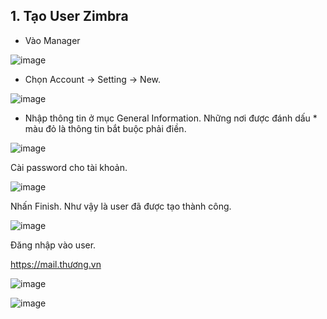## 1. Tạo User Zimbra

- Vào Manager

![image](https://user-images.githubusercontent.com/111716161/193189376-3279d608-7d34-4ed1-a609-2eb7baf1f855.png)

- Chọn Account -> Setting -> New.

![image](https://user-images.githubusercontent.com/111716161/193189807-fdb004a5-97e4-4e5e-90a7-3f6117578df0.png)

- Nhập thông tin ở mục General Information. Những nơi được đánh dấu * màu đỏ là thông tin bắt buộc phải điền. 

![image](https://user-images.githubusercontent.com/111716161/193190018-5bcf0f76-3f93-4131-a89b-4c46e36f8564.png)

Cài password cho tài khoản.

![image](https://user-images.githubusercontent.com/111716161/193190352-61d8a5e9-28f1-4a13-b813-d62340293a44.png)

Nhấn Finish. Như vậy là user đã được tạo thành công.

![image](https://user-images.githubusercontent.com/111716161/193190400-1b9803e6-5cd0-4896-bb1c-fb8560063ab7.png)

Đăng nhập vào user.

https://mail.thương.vn

![image](https://user-images.githubusercontent.com/111716161/193190712-785577c2-b23f-48b3-8a52-f4dc7bb4dba8.png)

![image](https://user-images.githubusercontent.com/111716161/193190895-a20d3bc4-09f6-4ba3-bd4a-8959040f354f.png)
